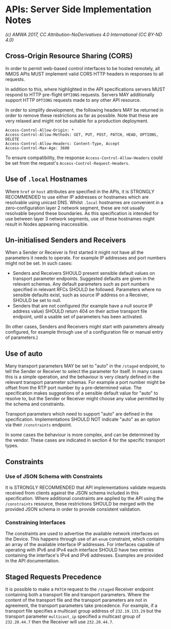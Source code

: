 # APIs: Server Side Implementation Notes

_(c) AMWA 2017, CC Attribution-NoDerivatives 4.0 International (CC BY-ND 4.0)_

## Cross-Origin Resource Sharing (CORS)

In order to permit web-based control interfaces to be hosted remotely, all NMOS APIs MUST implement valid CORS HTTP headers in responses to all requests.

In addition to this, where highlighted in the API specifications servers MUST respond to HTTP pre-flight `OPTIONS` requests. Servers MAY additionally support HTTP `OPTIONS` requests made to any other API resource.

In order to simplify development, the following headers MAY be returned in order to remove these restrictions as far as possible. Note that these are very relaxed and might not be suitable for a production deployment.

```http
Access-Control-Allow-Origin: *
Access-Control-Allow-Methods: GET, PUT, POST, PATCH, HEAD, OPTIONS, DELETE
Access-Control-Allow-Headers: Content-Type, Accept
Access-Control-Max-Age: 3600
```

To ensure compatibility, the response `Access-Control-Allow-Headers` could be set from the request's `Access-Control-Request-Headers`.

## Use of `.local` Hostnames

Where `href` or `host` attributes are specified in the APIs, it is STRONGLY RECOMMENDED to use either IP addresses or hostnames which are resolvable using unicast DNS. Whilst `.local` hostnames are convenient in a zero-configuration layer 2 network segment, these are not usually resolvable beyond these boundaries. As this specification is intended for use between layer 3 network segments, use of these hostnames might result in Nodes appearing inaccessible.

## Un-initialised Senders and Receivers

When a Sender or Receiver is first started it might not have all the parameters it needs to operate. For example IP addresses and port numbers might not be set. In such cases:

- Senders and Receivers SHOULD present sensible default values on transport parameter endpoints. Suggested defaults are given in the relevant schemas. Any default parameters such as port numbers specified in relevant RFCs SHOULD be followed. Parameters where no sensible defaults exist, such as source IP address on a Receiver, SHOULD be set to null.
- Senders that are not configured (for example have a null source IP address value) SHOULD return 404 on their active transport file endpoint, until a usable set of parameters has been activated.

(In other cases, Senders and Receivers might start with parameters already configured, for example through use of a configuration file or manual entry of parameters.)

## Use of auto

Many transport parameters MAY be set to "auto" in the `/staged` endpoint, to tell the Sender or Receiver to select the parameter for itself. In many cases this is a simple operation, and the behaviour is very clearly defined in the relevant transport parameter schemas. For example a port number might be offset from the RTP port number by a pre-determined value. The specification makes suggestions of a sensible default value for "auto" to resolve to, but the Sender or Receiver might choose any value permitted by the schema and constraints.

Transport parameters which need to support "auto" are defined in the specification. Implementations SHOULD NOT indicate "auto" as an option via their `/constraints` endpoint.

In some cases the behaviour is more complex, and can be determined by the vendor. These cases are indicated in section 4 for the specific transport types.

## Constraints

### Use of JSON Schema with Constraints

It is STRONGLY RECOMMENDED that API implementations validate requests received from clients against the JSON schema included in this specification. Where additional constraints are applied by the API using the `/constraints` resource, these restrictions SHOULD be merged with the provided JSON schema in order to provide consistent validation.

### Constraining Interfaces

The constraints are used to advertise the available network interfaces on the Device. This happens through use of an `enum` constraint, which contains an array of the available interface IP addresses. For interfaces capable of operating with IPv6 and IPv4 each interface SHOULD have two entries containing the interface's IPv4 and IPv6 addresses. Examples are provided in the API documentation.

## Staged Requests Precedence

It is possible to make a `PATCH` request to the `/staged` Receiver endpoint containing both a transport file and transport parameters. Where the content of the transport file and the transport parameters are not in agreement, the transport parameters take precedence. For example, if a transport file specifies a multicast group address of `232.19.133.29` but the transport parameter `multicast_ip` specified a multicast group of `232.20.44.7` then the Receiver will use `232.20.44.7`.

